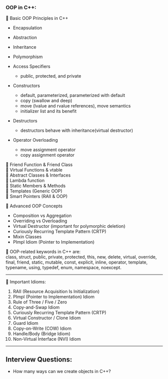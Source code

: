 ### OOP in C++:

🔹 Basic OOP Principles in C++   
  - Encapsulation
  - Abstraction
  - Inheritance
  - Polymorphism

- Access Specifiers
  - public, protected, and private   
- Constructors
  - default, parameterized, parameterized with default  
  - copy (swallow and deep)
  - move  (lvalue and rvalue references), move semantics  
  - initializer list and its benefit
 
- Destructors
  - destructors behave with inheritance(virtual destructor) 
  
- Operator Overloading
  - move assignment operator
  - copy assignment operator 
 
🔹 Friend Function & Friend Class  
🔹 Virtual Functions & vtable  
🔹 Abstract Classes & Interfaces  
🔹 Lambda function  
🔹 Static Members & Methods  
🔹 Templates (Generic OOP)  
🔹 Smart Pointers (RAII & OOP)  

🔹 Advanced OOP Concepts  
  - Composition vs Aggregation  
  - Overriding vs Overloading  
  - Virtual Destructor (important for polymorphic deletion)  
  - Curiously Recurring Template Pattern (CRTP)  
  - Mixin Classes  
  - PImpl Idiom (Pointer to Implementation)  

 🔹 OOP-related keywords in C++ are:  
       class, struct, public, private, protected, this, new, delete, virtual, override, final, friend, static, mutable, const, explicit, inline, operator, template, typename, using, typedef, enum, namespace, noexcept.
    
----
 
🔹 Important Idioms:
   1. RAII (Resource Acquisition Is Initialization)
   2. PImpl (Pointer to Implementation) Idiom
   3. Rule of Three / Five / Zero
   4. Copy-and-Swap Idiom
   5. Curiously Recurring Template Pattern (CRTP)
   6. Virtual Constructor / Clone Idiom
   7. Guard Idiom
   8. Copy-on-Write (COW) Idiom
   9. Handle/Body (Bridge Idiom)
   10. Non-Virtual Interface (NVI) Idiom

----
## Interview Questions:
- How many ways can we create objects in C++?
